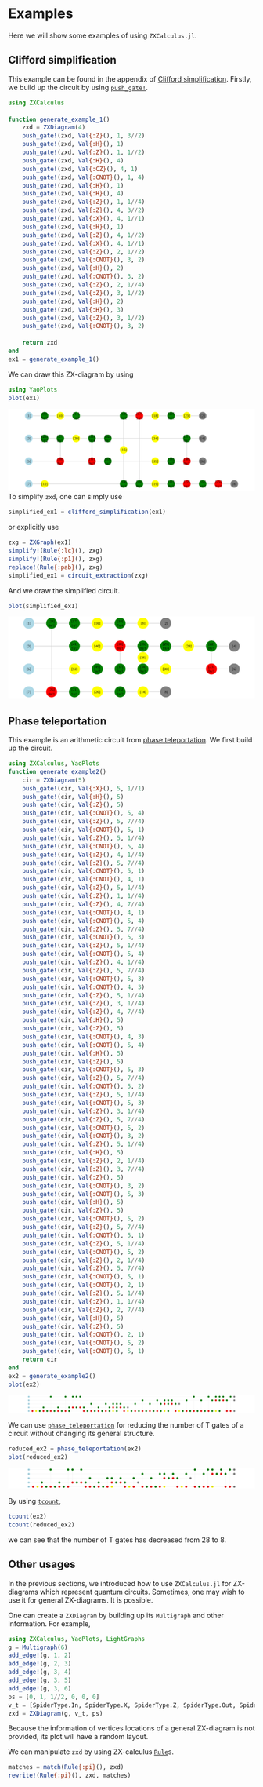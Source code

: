 # Examples

Here we will show some examples of using `ZXCalculus.jl`.

## Clifford simplification

This example can be found in the appendix of [Clifford simplification](https://arxiv.org/abs/1902.03178). Firstly, we build up the circuit by using [`push_gate!`](@ref).

```julia
using ZXCalculus

function generate_example_1()
    zxd = ZXDiagram(4)
    push_gate!(zxd, Val{:Z}(), 1, 3//2)
    push_gate!(zxd, Val{:H}(), 1)
    push_gate!(zxd, Val{:Z}(), 1, 1//2)
    push_gate!(zxd, Val{:H}(), 4)
    push_gate!(zxd, Val{:CZ}(), 4, 1)
    push_gate!(zxd, Val{:CNOT}(), 1, 4)
    push_gate!(zxd, Val{:H}(), 1)
    push_gate!(zxd, Val{:H}(), 4)
    push_gate!(zxd, Val{:Z}(), 1, 1//4)
    push_gate!(zxd, Val{:Z}(), 4, 3//2)
    push_gate!(zxd, Val{:X}(), 4, 1//1)
    push_gate!(zxd, Val{:H}(), 1)
    push_gate!(zxd, Val{:Z}(), 4, 1//2)
    push_gate!(zxd, Val{:X}(), 4, 1//1)
    push_gate!(zxd, Val{:Z}(), 2, 1//2)
    push_gate!(zxd, Val{:CNOT}(), 3, 2)
    push_gate!(zxd, Val{:H}(), 2)
    push_gate!(zxd, Val{:CNOT}(), 3, 2)
    push_gate!(zxd, Val{:Z}(), 2, 1//4)
    push_gate!(zxd, Val{:Z}(), 3, 1//2)
    push_gate!(zxd, Val{:H}(), 2)
    push_gate!(zxd, Val{:H}(), 3)
    push_gate!(zxd, Val{:Z}(), 3, 1//2)
    push_gate!(zxd, Val{:CNOT}(), 3, 2)

    return zxd
end
ex1 = generate_example_1()
```
We can draw this ZX-diagram by using
```julia
using YaoPlots
plot(ex1)
```
![the circuit of example 1](imgs/ex1.svg)
To simplify `zxd`, one can simply use
```julia
simplified_ex1 = clifford_simplification(ex1)
```
or explicitly use
```julia
zxg = ZXGraph(ex1)
simplify!(Rule{:lc}(), zxg)
simplify!(Rule{:p1}(), zxg)
replace!(Rule{:pab}(), zxg)
simplified_ex1 = circuit_extraction(zxg)
```
And we draw the simplified circuit.
```julia
plot(simplified_ex1)
```
![the simplified circuit of example 1](imgs/simplified_ex1.svg)


## Phase teleportation

This example is an arithmetic circuit from [phase teleportation](https://arxiv.org/abs/1903.10477).
We first build up the circuit.
```julia
using ZXCalculus, YaoPlots
function generate_example2()
    cir = ZXDiagram(5)
    push_gate!(cir, Val{:X}(), 5, 1//1)
    push_gate!(cir, Val{:H}(), 5)
    push_gate!(cir, Val{:Z}(), 5)
    push_gate!(cir, Val{:CNOT}(), 5, 4)
    push_gate!(cir, Val{:Z}(), 5, 7//4)
    push_gate!(cir, Val{:CNOT}(), 5, 1)
    push_gate!(cir, Val{:Z}(), 5, 1//4)
    push_gate!(cir, Val{:CNOT}(), 5, 4)
    push_gate!(cir, Val{:Z}(), 4, 1//4)
    push_gate!(cir, Val{:Z}(), 5, 7//4)
    push_gate!(cir, Val{:CNOT}(), 5, 1)
    push_gate!(cir, Val{:CNOT}(), 4, 1)
    push_gate!(cir, Val{:Z}(), 5, 1//4)
    push_gate!(cir, Val{:Z}(), 1, 1//4)
    push_gate!(cir, Val{:Z}(), 4, 7//4)
    push_gate!(cir, Val{:CNOT}(), 4, 1)
    push_gate!(cir, Val{:CNOT}(), 5, 4)
    push_gate!(cir, Val{:Z}(), 5, 7//4)
    push_gate!(cir, Val{:CNOT}(), 5, 3)
    push_gate!(cir, Val{:Z}(), 5, 1//4)
    push_gate!(cir, Val{:CNOT}(), 5, 4)
    push_gate!(cir, Val{:Z}(), 4, 1//4)
    push_gate!(cir, Val{:Z}(), 5, 7//4)
    push_gate!(cir, Val{:CNOT}(), 5, 3)
    push_gate!(cir, Val{:CNOT}(), 4, 3)
    push_gate!(cir, Val{:Z}(), 5, 1//4)
    push_gate!(cir, Val{:Z}(), 3, 1//4)
    push_gate!(cir, Val{:Z}(), 4, 7//4)
    push_gate!(cir, Val{:H}(), 5)
    push_gate!(cir, Val{:Z}(), 5)
    push_gate!(cir, Val{:CNOT}(), 4, 3)
    push_gate!(cir, Val{:CNOT}(), 5, 4)
    push_gate!(cir, Val{:H}(), 5)
    push_gate!(cir, Val{:Z}(), 5)
    push_gate!(cir, Val{:CNOT}(), 5, 3)
    push_gate!(cir, Val{:Z}(), 5, 7//4)
    push_gate!(cir, Val{:CNOT}(), 5, 2)
    push_gate!(cir, Val{:Z}(), 5, 1//4)
    push_gate!(cir, Val{:CNOT}(), 5, 3)
    push_gate!(cir, Val{:Z}(), 3, 1//4)
    push_gate!(cir, Val{:Z}(), 5, 7//4)
    push_gate!(cir, Val{:CNOT}(), 5, 2)
    push_gate!(cir, Val{:CNOT}(), 3, 2)
    push_gate!(cir, Val{:Z}(), 5, 1//4)
    push_gate!(cir, Val{:H}(), 5)
    push_gate!(cir, Val{:Z}(), 2, 1//4)
    push_gate!(cir, Val{:Z}(), 3, 7//4)
    push_gate!(cir, Val{:Z}(), 5)
    push_gate!(cir, Val{:CNOT}(), 3, 2)
    push_gate!(cir, Val{:CNOT}(), 5, 3)
    push_gate!(cir, Val{:H}(), 5)
    push_gate!(cir, Val{:Z}(), 5)
    push_gate!(cir, Val{:CNOT}(), 5, 2)
    push_gate!(cir, Val{:Z}(), 5, 7//4)
    push_gate!(cir, Val{:CNOT}(), 5, 1)
    push_gate!(cir, Val{:Z}(), 5, 1//4)
    push_gate!(cir, Val{:CNOT}(), 5, 2)
    push_gate!(cir, Val{:Z}(), 2, 1//4)
    push_gate!(cir, Val{:Z}(), 5, 7//4)
    push_gate!(cir, Val{:CNOT}(), 5, 1)
    push_gate!(cir, Val{:CNOT}(), 2, 1)
    push_gate!(cir, Val{:Z}(), 5, 1//4)
    push_gate!(cir, Val{:Z}(), 1, 1//4)
    push_gate!(cir, Val{:Z}(), 2, 7//4)
    push_gate!(cir, Val{:H}(), 5)
    push_gate!(cir, Val{:Z}(), 5)
    push_gate!(cir, Val{:CNOT}(), 2, 1)
    push_gate!(cir, Val{:CNOT}(), 5, 2)
    push_gate!(cir, Val{:CNOT}(), 5, 1)
    return cir
end
ex2 = generate_example2()
plot(ex2)
```
![the circuit of example 2](imgs/ex2.svg)

We can use [`phase_teleportation`](@ref) for reducing the number of T gates of a circuit without changing its general structure.
```julia
reduced_ex2 = phase_teleportation(ex2)
plot(reduced_ex2)
```
![the reduced circuit of example 2](imgs/reduced_ex2.svg)

By using [`tcount`](@ref),
```julia
tcount(ex2)
tcount(reduced_ex2)
```
we can see that the number of T gates has decreased from 28 to 8.


## Other usages

In the previous sections, we introduced how to use `ZXCalculus.jl` for ZX-diagrams which represent quantum circuits. Sometimes, one may wish to use it for general ZX-diagrams. It is possible.

One can create a `ZXDiagram` by building up its `Multigraph` and other information. For example,
```julia
using ZXCalculus, YaoPlots, LightGraphs
g = Multigraph(6)
add_edge!(g, 1, 2)
add_edge!(g, 2, 3)
add_edge!(g, 3, 4)
add_edge!(g, 3, 5)
add_edge!(g, 3, 6)
ps = [0, 1, 1//2, 0, 0, 0]
v_t = [SpiderType.In, SpiderType.X, SpiderType.Z, SpiderType.Out, SpiderType.Out, SpiderType.Out]
zxd = ZXDiagram(g, v_t, ps)
```
Because the information of vertices locations of a general ZX-diagram is not provided, its plot will have a random layout.

We can manipulate `zxd` by using ZX-calculus [`Rule`](@ref)s.
```julia
matches = match(Rule{:pi}(), zxd)
rewrite!(Rule{:pi}(), zxd, matches)
```
